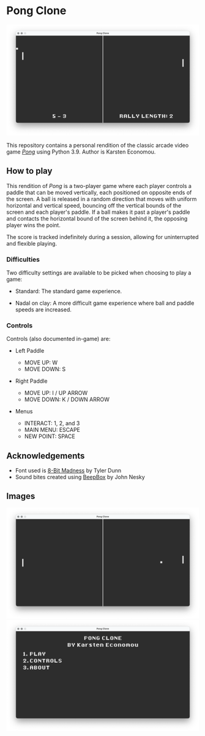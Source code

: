 # Pong Clone
![Pong Clone post-point screen](images/screenshot_1.png)

This repository contains a personal rendition of the classic arcade video game 
[*Pong*](https://en.wikipedia.org/wiki/Pong) using Python 3.9.
Author is Karsten Economou.

## How to play
This rendition of *Pong* is a two-player game where each player controls a paddle that can be moved vertically, each positioned on opposite ends of the screen. A ball is released in a random direction that moves with uniform horizontal and vertical speed, bouncing off the vertical bounds of the screen and each player's paddle. If a ball makes it past a player's paddle and contacts the horizontal bound of the screen behind it, the opposing player wins the point.

The score is tracked indefinitely during a session, allowing for uninterrupted and flexible playing.

### Difficulties
Two difficulty settings are available to be picked when choosing to play a game:

* Standard: The standard game experience.

* Nadal on clay: A more difficult game experience where ball and paddle speeds are increased.

### Controls
Controls (also documented in-game) are:

* Left Paddle
    * MOVE UP: W
    * MOVE DOWN: S

* Right Paddle
    * MOVE UP: I / UP ARROW
    * MOVE DOWN: K / DOWN ARROW

* Menus
    * INTERACT: 1, 2, and 3
    * MAIN MENU: ESCAPE
    * NEW POINT: SPACE

## Acknowledgements
* Font used is [8-Bit Madness](https://www.dafont.com/eight-bit-madness.font) by Tyler Dunn
* Sound bites created using [BeepBox](https://www.beepbox.co) by John Nesky

## Images
![Pong Clone gameplay](images/screenshot_2.png)
![Pong Clone main menu](images/screenshot_3.png)